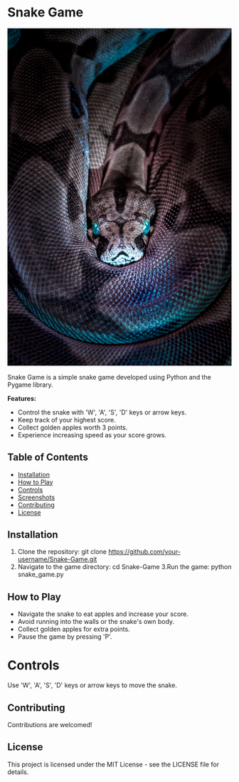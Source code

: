 # Snake Game 
![Snake Game](images/Snake.jpg)

Snake Game is a simple snake game developed using Python and the Pygame library.

**Features:**
- Control the snake with 'W', 'A', 'S', 'D' keys or arrow keys.
- Keep track of your highest score.
- Collect golden apples worth 3 points.
- Experience increasing speed as your score grows.

## Table of Contents
- [Installation](#installation)
- [How to Play](#how-to-play)
- [Controls](#controls)
- [Screenshots](#screenshots)
- [Contributing](#contributing)
- [License](#license)

## Installation
1. Clone the repository:
    git clone https://github.com/your-username/Snake-Game.git
3. Navigate to the game directory:
    cd Snake-Game
3.Run the game:
    python snake_game.py

## How to Play
- Navigate the snake to eat apples and increase your score.
- Avoid running into the walls or the snake's own body.
- Collect golden apples for extra points.
- Pause the game by pressing 'P'.

# Controls
Use 'W', 'A', 'S', 'D' keys or arrow keys to move the snake.


## Contributing
Contributions are welcomed!

## License
This project is licensed under the MIT License - see the LICENSE file for details.
 
